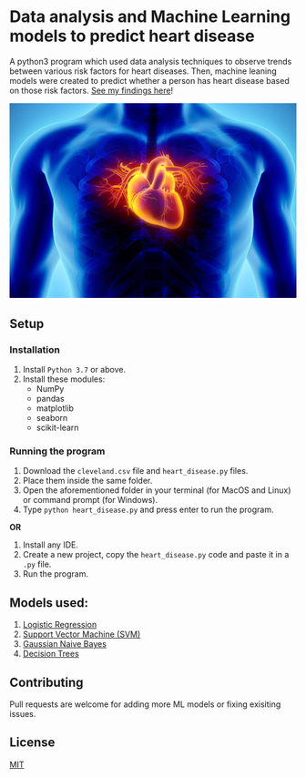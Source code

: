 # Data analysis and Machine Learning models to predict heart disease

A python3 program which used data analysis techniques to observe trends between various risk factors for heart diseases. Then, machine leaning models were created to predict whether a person has heart disease based on those risk factors. [See my findings here](https://medium.com/@janus_tg/data-analysis-and-machine-learning-models-to-predict-heart-disease-ea3b6afd7f8d)!


<img src="heart_illustration.jpg" width="750">

## Setup

### Installation

1. Install ```Python 3.7``` or above.
2. Install these modules:
    - NumPy
    - pandas
    - matplotlib
    - seaborn
    - scikit-learn


### Running the program

1. Download the ```cleveland.csv``` file and ```heart_disease.py``` files.
2. Place them inside the same folder.
3. Open the aforementioned folder in your terminal (for MacOS and Linux) or command prompt (for Windows).
4. Type ```python heart_disease.py``` and press enter to run the program.

**OR**

1. Install any IDE.
2. Create a new project, copy the ```heart_disease.py``` code and paste it in a ```.py``` file.
3. Run the program.


## Models used:

1. [Logistic Regression](https://scikit-learn.org/stable/modules/generated/sklearn.linear_model.LogisticRegression.html)
2. [Support Vector Machine (SVM)](https://scikit-learn.org/stable/modules/svm.html)
3. [Gaussian Naive Bayes](https://scikit-learn.org/stable/modules/naive_bayes.html)
4. [Decision Trees](https://scikit-learn.org/stable/modules/tree.html)


## Contributing

Pull requests are welcome for adding more ML models or fixing exisiting issues. 

## License

[MIT](https://github.com/janus-tg/ML_heart_disease/blob/master/LICENSE)

